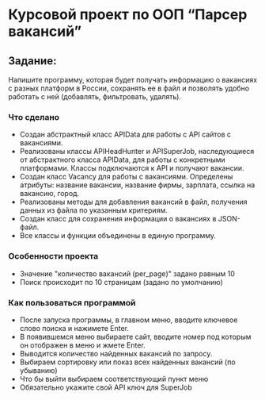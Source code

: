 # Курсовой проект по ООП “Парсер вакансий”

## Задание:

Напишите программу, которая будет получать информацию о вакансиях с разных платформ в
России, сохранять ее в файл и позволять удобно работать с ней (добавлять, фильтровать, удалять). 


### Что сделано

- Создан абстрактный класс APIData для работы с API сайтов с вакансиями. 
- Реализованы классы APIHeadHunter и APISuperJob, наследующиеся от абстрактного класса APIData, для работы 
с конкретными платформами. Классы подключаются к API и получают вакансии.
- Создан класс Vacancy для работы с вакансиями. Определены атрибуты: название вакансии, название фирмы, зарплата, 
ссылка на вакансию, город. 
- Реализованы методы для добавления вакансий в файл, получения данных из файла по указанным критериям.
- Создан класс для сохранения информации о вакансиях в JSON-файл. 
- Все классы и функции объединены в единую программу.

### Особенности проекта

- Значение "количество вакансий (per_page)" задано равным 10
- Поиск происходит по 10 страницам (задано по умолчанию)

### Как пользоваться программой

- После запуска программы, в главном меню, вводите ключевое слово поиска и нажимете Enter.
- В появившемся меню выбираете сайт, вводите номер под которым он отображен в меню и жмете Enter.
- Выводится количество найденных вакансий по запросу.
- Выбираем сортировку или показ всех найденных вакансий (по убыванию)
- Что бы выйти выбираем соответствующий пункт меню
- Обязательно укажите свой API ключ для SuperJob

